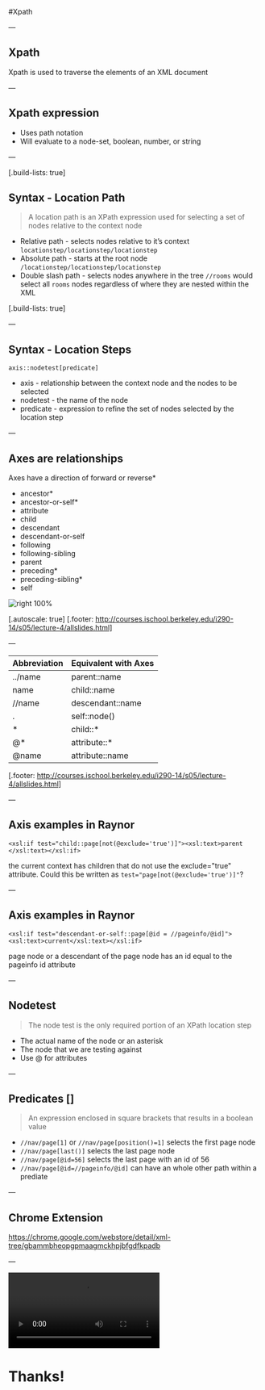 #Xpath

—

## Xpath

Xpath is used to traverse the elements of an XML document

—

## Xpath expression

- Uses path notation
- Will evaluate to a node-set, boolean, number, or string

—

[.build-lists: true]

## Syntax - Location Path

> A location path is an XPath expression used for selecting a set of nodes relative to the context node

- Relative path - selects nodes relative to it’s context
`locationstep/locationstep/locationstep`
- Absolute path - starts at the root node
`/locationstep/locationstep/locationstep`
- Double slash path - selects nodes anywhere in the tree 
`//rooms` would select all `rooms` nodes regardless of where they are nested within the XML

[.build-lists: true]

—

## Syntax - Location Steps


```
axis::nodetest[predicate]
```

- axis - relationship between the context node and the nodes to be selected
- nodetest - the name of the node
- predicate - expression to refine the set of nodes selected by the location step

—

## Axes are relationships

Axes have a direction of forward or reverse*
- ancestor*
- ancestor-or-self*
- attribute
- child
- descendant
- descendant-or-self
- following
- following-sibling
- parent
- preceding*
- preceding-sibling*
- self

![right 100%](http://courses.ischool.berkeley.edu/i290-14/s05/lecture-4/tree-relations.png)

[.autoscale: true]
[.footer: http://courses.ischool.berkeley.edu/i290-14/s05/lecture-4/allslides.html]

—

| Abbreviation | Equivalent with Axes |
| --- | --- |
| ../name | parent::name |
| name | child::name |
| //name | descendant::name |
| . | self::node() |
| * | child::* |
| @* | attribute::* |
| @name | attribute::name |

[.footer: http://courses.ischool.berkeley.edu/i290-14/s05/lecture-4/allslides.html]

—

## Axis examples in Raynor

```
<xsl:if test="child::page[not(@exclude='true')]"><xsl:text>parent </xsl:text></xsl:if>
```

the current context has children that do not use the exclude="true" attribute. Could this be written as `test="page[not(@exclude='true')]"`?

—
## Axis examples in Raynor

```
<xsl:if test="descendant-or-self::page[@id = //pageinfo/@id]"><xsl:text>current</xsl:text></xsl:if>
```

page node or a descendant of the page node has an id equal to the pageinfo id attribute

—

## Nodetest

> The node test is the only required portion of an XPath location step

- The actual name of the node or an asterisk
- The node that we are testing against
- Use @ for attributes

—

## Predicates []

> An expression enclosed in square brackets that results in a boolean value

- `//nav/page[1]` or `//nav/page[position()=1]` selects the first page node
- `//nav/page[last()]` selects the last page node
- `//nav/page[@id=56]` selects the last page with an id of 56
- `//nav/page[@id=//pageinfo/@id]` can have an whole other path within a prediate

—

## Chrome Extension

https://chrome.google.com/webstore/detail/xml-tree/gbammbheopgpmaagmckhpjbfgdfkpadb

—

![fill autoplay mute loop](../_images/gifs/thumbsup.mp4)

# Thanks!